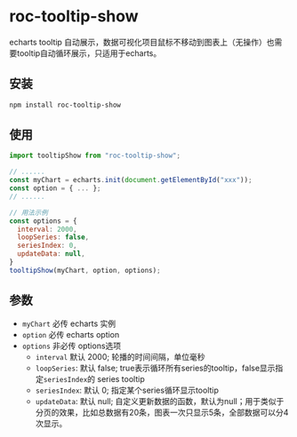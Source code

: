 # roc-tooltip-show

echarts tooltip 自动展示，数据可视化项目鼠标不移动到图表上（无操作）也需要tooltip自动循环展示，只适用于echarts。

## 安装

```bash
npm install roc-tooltip-show
```

## 使用

```javascript
import tooltipShow from "roc-tooltip-show";

// ......
const myChart = echarts.init(document.getElementById("xxx"));
const option = { ... };
// ......

// 用法示例
const options = {
  interval: 2000,
  loopSeries: false,
  seriesIndex: 0,
  updateData: null,
}
tooltipShow(myChart, option, options);

```

## 参数
- ` myChart ` 必传 echarts 实例
- ` option ` 必传 echarts option
- ` options ` 非必传 options选项
  -  ` interval ` 默认 2000; 轮播的时间间隔，单位毫秒
  -  ` loopSeries `: 默认 false; true表示循环所有series的tooltip，false显示指定` seriesIndex `的 series tooltip
  -  ` seriesIndex `: 默认 0; 指定某个series循环显示tooltip
  -  ` updateData `: 默认 null; 自定义更新数据的函数，默认为null；用于类似于分页的效果，比如总数据有20条，图表一次只显示5条，全部数据可以分4次显示。
